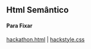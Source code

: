 ## Html Semântico

#### Para Fixar

[hackathon.html](hackathon.html) | [hackstyle.css](hackstyle.css)
